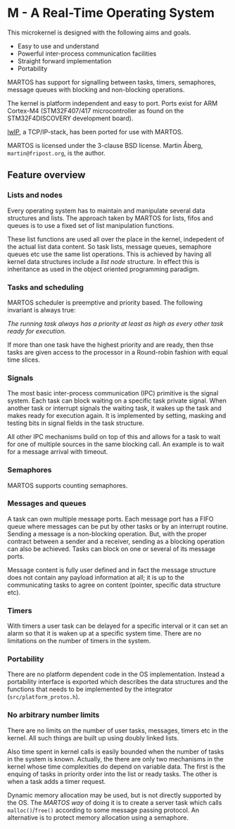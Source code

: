 M - A Real-Time Operating System
================================

This microkernel is designed with the following aims and goals.
* Easy to use and understand
* Powerful inter-process communication facilities
* Straight forward implementation
* Portability

MARTOS has support for signalling between tasks, timers,
semaphores, message queues with blocking and non-blocking
operations.

The kernel is platform independent and easy to port.  Ports
exist for ARM Cortex-M4 (STM32F407/417 microcontroller as
found on the STM32F4DISCOVERY development board).

[lwIP](http://savannah.nongnu.org/projects/lwip/), a TCP/IP-stack, has been ported for use
with MARTOS.

MARTOS is licensed under the 3-clause BSD license. Martin
Åberg, `martin@fripost.org`, is the author.


Feature overview
----------------

### Lists and nodes

Every operating system has to maintain and manipulate several
data structures and lists. The approach taken by MARTOS
for lists, fifos and queues is to use a fixed set of list
manipulation functions.

These list functions are used all over the place in the
kernel, indepedent of the actual list data content. So task
lists, message queues, semaphore queues etc use the same
list operations. This is achieved by having all kernel data
structures include a *list node* structure. In effect this is
inheritance as used in the object oriented programming paradigm.


### Tasks and scheduling

MARTOS scheduler is preemptive and priority based. The following
invariant is always true:

*The running task always has a priority at least as high as
every other task ready for execution.*

If more than one task have the highest priority and are
ready, then thse tasks are given access to the processor in
a Round-robin fashion with equal time slices.


### Signals

The most basic inter-process communication (IPC) primitive is
the signal system.  Each task can block waiting on a specific
task private signal. When another task or interrupt signals
the waiting task, it wakes up the task and makes ready for
execution again. It is implemented by setting, masking and
testing bits in signal fields in the task structure.

All other IPC mechanisms build on top of this and allows for a
task to wait for one of multiple sources in the same blocking
call. An example is to wait for a message arrival with timeout.


### Semaphores

MARTOS supports counting semaphores.


### Messages and queues

A task can own multiple message ports. Each message port
has a FIFO queue where messages can be put by other tasks or
by an interrupt routine. Sending a message is a non-blocking
operation. But, with the proper contract between a sender and a
receiver, sending as a blocking operation can also be achieved.
Tasks can block on one or several of its message ports.

Message content is fully user defined and in fact the message
structure does not contain any payload information at all; it
is up to the communicating tasks to agree on content (pointer,
specific data structure etc).


### Timers

With timers a user task can be delayed for a specific interval
or it can set an alarm so that it is waken up at a specific
system time. There are no limitations on the number of timers
in the system.


### Portability

There are no platform dependent code in the OS implementation.
Instead a portability interface is exported which describes the
data structures and the functions that needs to be implemented
by the integrator (`src/platform_protos.h`).


### No arbitrary number limits

There are no limits on the number of user tasks, messages,
timers etc in the kernel. All such things are built up using
doubly linked lists.

Also time spent in kernel calls is easily bounded when the
number of tasks in the system is known. Actually, the there
are only two mechanisms in the kernel whose time complexities
do depend on variable data. The first is the enquing of tasks
in priority order into the list or ready tasks. The other is
when a task adds a timer request.

Dynamic memory allocation may be used, but is not directly
supported by the OS. The *MARTOS way* of doing it is to create
a server task which calls `malloc()`/`free()` according to
some message passing protocol. An alternative is to protect
memory allocation using a semaphore.

